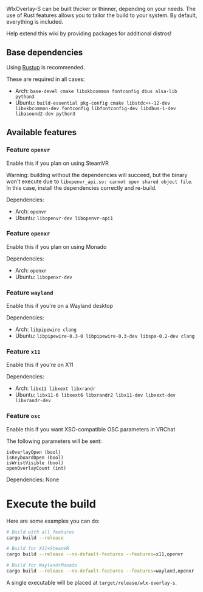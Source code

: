 WlxOverlay-S can be built thicker or thinner, depending on your needs. The use of Rust features allows you to tailor the build to your system. By default, everything is included.

Help extend this wiki by providing packages for additional distros!

## Base dependencies
Using [Rustup](https://rustup.rs/) is recommended.

These are required in all cases:
- Arch: `base-devel cmake libxkbcommon fontconfig dbus alsa-lib python3`
- Ubuntu: `build-essential pkg-config cmake libstdc++-12-dev libxkbcommon-dev fontconfig libfontconfig-dev libdbus-1-dev libasound2-dev python3`

## Available features
### Feature `openvr`
Enable this if you plan on using SteamVR

Warning: building without the dependencies will succeed, but the binary won't execute due to `libopenvr_api.so: cannot open shared object file`. In this case, install the dependencies correctly and re-build.

Dependencies:
- Arch: `openvr`
- Ubuntu: `libopenvr-dev libopenvr-api1`

### Feature `openxr`
Enable this if you plan on using Monado

Dependencies:
- Arch: `openxr`
- Ubuntu: `libopenxr-dev`

### Feature `wayland`
Enable this if you're on a Wayland desktop

Dependencies:
- Arch: `libpipewire clang`
- Ubuntu: `libpipewire-0.3-0 libpipewire-0.3-dev libspa-0.2-dev clang`

### Feature `x11`
Enable this if you're on X11

Dependencies:
- Arch: `libx11 libxext libxrandr`
- Ubuntu: `libx11-6 libxext6 libxrandr2 libx11-dev libxext-dev libxrandr-dev`

### Feature `osc`
Enable this if you want XSO-compatible OSC parameters in VRChat

The following parameters will be sent:
```
isOverlayOpen (bool)
isKeyboardOpen (bool)
isWristVisible (bool)
openOverlayCount (int)
```

Dependencies: None

# Execute the build

Here are some examples you can do:
```bash
# Build with all features
cargo build --release

# Build for X11+SteamVR
cargo build --release --no-default-features --features=x11,openvr

# Build for Wayland+Monado
cargo build --release --no-default-features --features=wayland,openxr
```

A single executable will be placed at `target/release/wlx-overlay-s`.